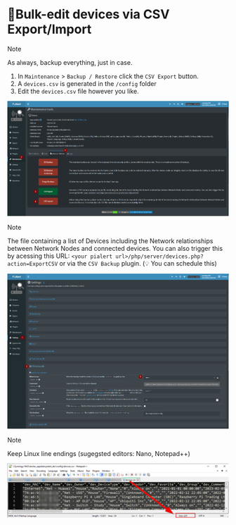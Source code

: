 # 📝Bulk-edit devices via CSV Export/Import

> [!NOTE] 
> As always, backup everything, just in case.

1. In `Maintenance` > `Backup / Restore` click the `CSV Export` button.  
2. A `devices.csv` is generated in the `/config` folder
3. Edit the `devices.csv` file however you like. 

![Maintenance > CSV Export](/docs/img/DEVICES_BULK_EDITING/MAINTENANCE_CSV_EXPORT.png)

> [!NOTE] 
> The file containing a list of Devices including the Network relationships between Network Nodes and connected devices. You can also trigger this by acessing this URL: `<your pialert url>/php/server/devices.php?action=ExportCSV` or via the `CSV Backup` plugin. (💡 You can schedule this)

![Settings > CSV Backup](/docs/img/DEVICES_BULK_EDITING/CSV_BACKUP_SETTINGS.png)

> [!NOTE] 
> Keep Linux line endings (sugegsted editors: Nano, Notepad++)

![Nodepad++ line endings](/docs/img/DEVICES_BULK_EDITING/NOTEPAD++.png)




